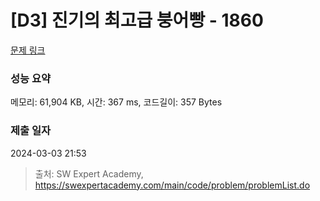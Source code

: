 # [D3] 진기의 최고급 붕어빵 - 1860 

[문제 링크](https://swexpertacademy.com/main/code/problem/problemDetail.do?contestProbId=AV5LsaaqDzYDFAXc) 

### 성능 요약

메모리: 61,904 KB, 시간: 367 ms, 코드길이: 357 Bytes

### 제출 일자

2024-03-03 21:53



> 출처: SW Expert Academy, https://swexpertacademy.com/main/code/problem/problemList.do
